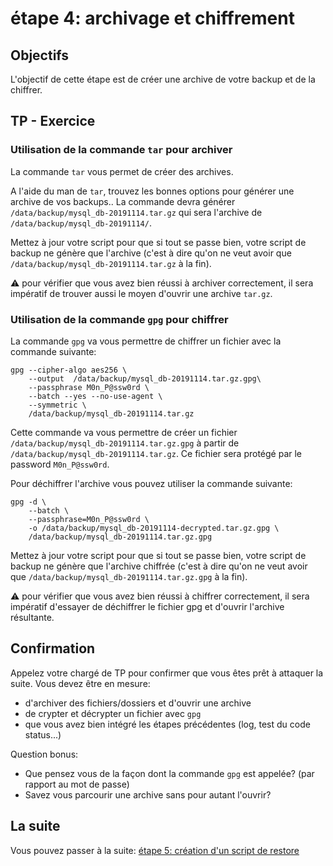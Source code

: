 # étape 4: archivage et chiffrement


## Objectifs

L'objectif de cette étape est de créer une archive de votre backup et de la chiffrer.


## TP - Exercice


### Utilisation de la commande `tar` pour archiver

La commande `tar` vous permet de créer des archives.

A l'aide du man de `tar`, trouvez les bonnes options pour générer une archive de vos backups..
La commande devra générer `/data/backup/mysql_db-20191114.tar.gz` qui sera l'archive de `/data/backup/mysql_db-20191114/`.

Mettez à jour votre script pour que si tout se passe bien, votre script de backup ne génère que l'archive (c'est à dire qu'on ne veut avoir que `/data/backup/mysql_db-20191114.tar.gz` à la fin).

:warning: pour vérifier que vous avez bien réussi à archiver correctement, il sera impératif de trouver aussi le moyen d'ouvrir une archive `tar.gz`.


### Utilisation de la commande `gpg` pour chiffrer

La commande `gpg` va vous permettre de chiffrer un fichier avec la commande suivante:

```
gpg --cipher-algo aes256 \
    --output  /data/backup/mysql_db-20191114.tar.gz.gpg\
    --passphrase M0n_P@ssw0rd \
    --batch --yes --no-use-agent \
    --symmetric \
    /data/backup/mysql_db-20191114.tar.gz
```
Cette commande va vous permettre de créer un fichier `/data/backup/mysql_db-20191114.tar.gz.gpg` à partir de `/data/backup/mysql_db-20191114.tar.gz`.
Ce fichier sera protégé par le password `M0n_P@ssw0rd`.

Pour déchiffrer l'archive vous pouvez utiliser la commande suivante:

```
gpg -d \
    --batch \
    --passphrase=M0n_P@ssw0rd \
    -o /data/backup/mysql_db-20191114-decrypted.tar.gz.gpg \
    /data/backup/mysql_db-20191114.tar.gz.gpg
```

Mettez à jour votre script pour que si tout se passe bien, votre script de backup ne génère que l'archive chiffrée (c'est à dire qu'on ne veut avoir que `/data/backup/mysql_db-20191114.tar.gz.gpg` à la fin).

:warning: pour vérifier que vous avez bien réussi à chiffrer correctement, il sera impératif d'essayer de déchiffrer le fichier gpg et d'ouvrir l'archive résultante.


## Confirmation

Appelez votre chargé de TP pour confirmer que vous êtes prêt à attaquer la suite.
Vous devez être en mesure:
* d'archiver des fichiers/dossiers et d'ouvrir une archive
* de crypter et décrypter un fichier avec `gpg`
* que vous avez bien intégré les étapes précédentes (log, test du code status...)

Question bonus:
* Que pensez vous de la façon dont la commande `gpg` est appelée? (par rapport au mot de passe)
* Savez vous parcourir une archive sans pour autant l'ouvrir?


## La suite

Vous pouvez passer à la suite: [étape 5: création d'un script de restore](./step_5-restore.md)
